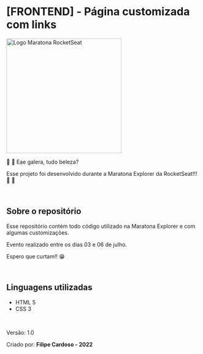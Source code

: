 <br>

# **[FRONTEND] - Página customizada com links**

<img src="https://global-uploads.webflow.com/61d83a2ebb0ae01ab96e841a/62bdfa57d04fd77c1522f1e5_logo-maratona-explorer-2.0-SVG-min.svg" alt="Logo Maratona RocketSeat" width="300">

:wave: :wave: Eae galera, tudo beleza?

Esse projeto foi desenvolvido durante a Maratona Explorer da RocketSeat!!! :rocket: :rocket:

<br>

## **Sobre o repositório**

Esse repositório contém todo código utilizado na Maratona Explorer e com algumas customizações.

Evento realizado entre os dias 03 e 06 de julho.

Espero que curtam!! :grin:

<br>

## **Linguagens utilizadas**

- HTML 5
- CSS 3

<br>

Versão: 1.0

Criado por: **Filipe Cardoso - 2022**
